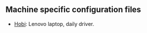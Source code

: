 ## Machine specific configuration files

- [Hobi](https://onepiece.fandom.com/wiki/Hobi_Hobi_no_Mi): Lenovo laptop, daily driver.
